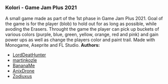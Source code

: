 ### Kolori - Game Jam Plus 2021
A small game made as part of the 1st phase in Game Jam Plus 2021.
Goal of the game is for the player (blob) to hold out for as long as possible, while avoding the Erasers. Throught the game the player can pick up buckets of various colors (purple, blue, green, yellow, orange, red and pink) and gain power ups as well as change the players color and paint trail. 
Made with Monogame, Aseprite and FL Studio. 
**Authors:**
* [LordDeatHunter](https://github.com/LordDeatHunter)
* [martinkozle](https://github.com/martinkozle)
* [BananaMe](https://github.com/BananaMe)
* [AnixDrone](https://github.com/anixdrone)
* [Zodiuxus](https://github.com/zodiuxus)
